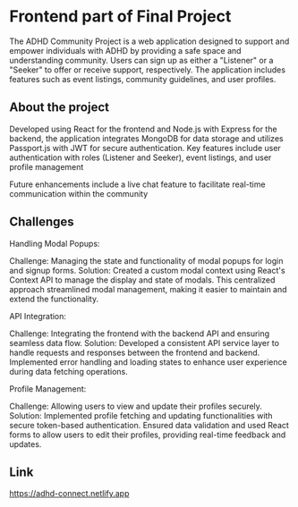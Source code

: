 # Frontend part of Final Project

The ADHD Community Project is a web application designed to support and empower individuals with ADHD by providing a safe space and understanding community. Users can sign up as either a "Listener" or a "Seeker" to offer or receive support, respectively. The application includes features such as event listings, community guidelines, and user profiles.

## About the project

Developed using React for the frontend and Node.js with Express for the backend, the application integrates MongoDB for data storage and utilizes Passport.js with JWT for secure authentication. Key features include user authentication with roles (Listener and Seeker), event listings, and user profile management

Future enhancements include a live chat feature to facilitate real-time communication within the community

## Challenges

Handling Modal Popups:

Challenge: Managing the state and functionality of modal popups for login and signup forms.
Solution: Created a custom modal context using React's Context API to manage the display and state of modals. This centralized approach streamlined modal management, making it easier to maintain and extend the functionality.

API Integration:

Challenge: Integrating the frontend with the backend API and ensuring seamless data flow.
Solution: Developed a consistent API service layer to handle requests and responses between the frontend and backend. Implemented error handling and loading states to enhance user experience during data fetching operations.

Profile Management:

Challenge: Allowing users to view and update their profiles securely.
Solution: Implemented profile fetching and updating functionalities with secure token-based authentication. Ensured data validation and used React forms to allow users to edit their profiles, providing real-time feedback and updates.

## Link

https://adhd-connect.netlify.app
